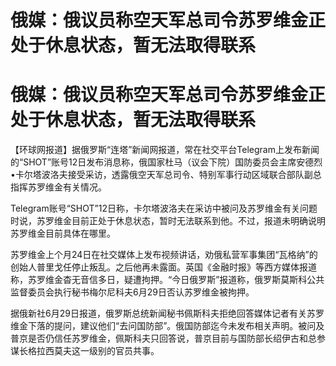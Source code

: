 # 俄媒：俄议员称空天军总司令苏罗维金正处于休息状态，暂无法取得联系

# 俄媒：俄议员称空天军总司令苏罗维金正处于休息状态，暂无法取得联系

【环球网报道】据俄罗斯“连塔”新闻网报道，常在社交平台Telegram上发布新闻的“SHOT”账号12日发布消息称，俄国家杜马（议会下院）国防委员会主席安德烈•卡尔塔波洛夫接受采访，透露俄空天军总司令、特别军事行动区域联合部队副总指挥苏罗维金有关情况。

Telegram账号“SHOT”12日称，卡尔塔波洛夫在采访中被问及苏罗维金有关问题时说，苏罗维金目前正处于休息状态，暂时无法联系到他。不过，报道未明确说明苏罗维金目前具体在哪里。

苏罗维金上个月24日在社交媒体上发布视频讲话，劝俄私营军事集团“瓦格纳”的创始人普里戈任停止叛乱。之后他再未露面。英国《金融时报》等西方媒体报道称，苏罗维金杳无音信多日，疑遭拘押。“今日俄罗斯”报道称，俄罗斯莫斯科公共监督委员会执行秘书梅尔尼科夫6月29日否认苏罗维金被拘押。

据俄新社6月29日报道，俄罗斯总统新闻秘书佩斯科夫拒绝回答媒体记者有关苏罗维金下落的提问，建议他们“去问国防部”。俄国防部迄今未发布相关声明。被问及普京是否仍信任苏罗维金，佩斯科夫只回答说，普京目前与国防部长绍伊古和总参谋长格拉西莫夫这一级别的官员共事。

